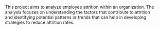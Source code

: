 This project aims to analyze employee attrition within an organization. The analysis focuses on understanding the factors that contribute to attrition and identifying potential patterns or trends that can help in developing strategies to reduce attrition rates.
